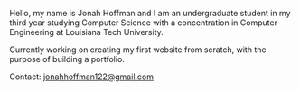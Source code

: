 Hello, my name is Jonah Hoffman and I am an undergraduate student in my third year studying Computer Science with a concentration in Computer Engineering at Louisiana Tech University.

Currently working on creating my first website from scratch, with the purpose of building a portfolio.

Contact: jonahhoffman122@gmail.com


<!--
**JonahHoffman59/JonahHoffman59** is a ✨ _special_ ✨ repository because its `README.md` (this file) appears on your GitHub profile.

Here are some ideas to get you started:

- 🔭 I’m currently working on ...
- 🌱 I’m currently learning ...
- 👯 I’m looking to collaborate on ...
- 🤔 I’m looking for help with ...
- 💬 Ask me about ...
- 📫 How to reach me: ...
- 😄 Pronouns: ...
- ⚡ Fun fact: ...
-->

